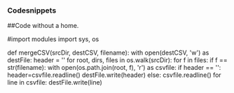 ### Codesnippets
##Code without a home.

#import modules
import sys, os

def mergeCSV(srcDir, destCSV, filename):
    with open(destCSV, 'w') as destFile:
        header = ''
        for root, dirs, files in os.walk(srcDir):
            for f in files:
                if f == str(filename):
                    with open(os.path.join(root, f), 'r') as csvfile:
                        if header == '':
                            header=csvfile.readline()
                            destFile.write(header)
                        else:
                            csvfile.readline()
                            for line in csvfile:
                                destFile.write(line)
